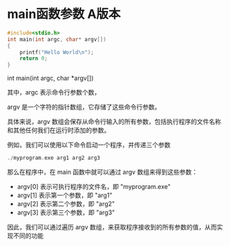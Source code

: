 

# main函数参数 A版本

```c
#include<stdio.h>
int main(int argc, char* argv[])
{
	printf("Hello World\n");
	return 0;
}
```

int main(int argc, char *argv[])

其中，argc 表示命令行参数个数，

argv 是一个字符的指针数组，它存储了这些命令行参数。

具体来说，argv 数组会保存从命令行输入的所有参数，包括执行程序的文件名称和其他任何我们在运行时添加的参数。

例如，我们可以使用以下命令启动一个程序，并传递三个参数

```c
./myprogram.exe arg1 arg2 arg3
```

那么在程序中，在 main 函数中就可以通过 argv 数组来得到这些参数：

- argv[0] 表示可执行程序的文件名，即 "myprogram.exe"
- argv[1] 表示第一个参数，即 "arg1"
- argv[2] 表示第二个参数，即 "arg2"
- argv[3] 表示第三个参数，即 "arg3"

因此，我们可以通过遍历 argv 数组，来获取程序接收到的所有参数的值，从而实现不同的功能
